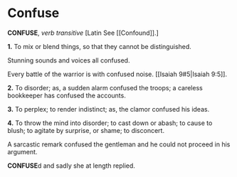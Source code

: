 # Confuse

**CONFUSE**, _verb transitive_ \[Latin See [[Confound]].\]

**1.** To mix or blend things, so that they cannot be distinguished.

Stunning sounds and voices all confused.

Every battle of the warrior is with confused noise. [[Isaiah 9#5|Isaiah 9:5]].

**2.** To disorder; as, a sudden alarm confused the troops; a careless bookkeeper has confused the accounts.

**3.** To perplex; to render indistinct; as, the clamor confused his ideas.

**4.** To throw the mind into disorder; to cast down or abash; to cause to blush; to agitate by surprise, or shame; to disconcert.

A sarcastic remark confused the gentleman and he could not proceed in his argument.

**CONFUSE**d and sadly she at length replied.
